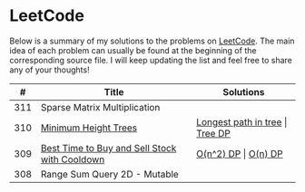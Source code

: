 # LeetCode

Below is a summary of my solutions to the problems on [LeetCode](https://www.leetcode.com).
The main idea of each problem can usually be found at the beginning of the corresponding source file.
I will keep updating the list and feel free to share any of your thoughts!

| #  | Title  | Solutions  |
|---|---|---|
|311|Sparse Matrix Multiplication||
|310|[Minimum Height Trees](https://leetcode.com/problems/minimum-height-trees/)| [Longest path in tree](https://github.com/lydxlx1/LeetCode/blob/master/src/_310.java) \| [Tree DP](https://github.com/lydxlx1/LeetCode/blob/master/src/_310_1.java)  |
|309|[Best Time to Buy and Sell Stock with Cooldown](https://leetcode.com/problems/best-time-to-buy-and-sell-stock-with-cooldown/)|[O(n^2) DP](https://github.com/lydxlx1/LeetCode/blob/master/src/_309.java) \| [O(n) DP](https://github.com/lydxlx1/LeetCode/blob/master/src/_309_1.java)|
|308|Range Sum Query 2D - Mutable||
